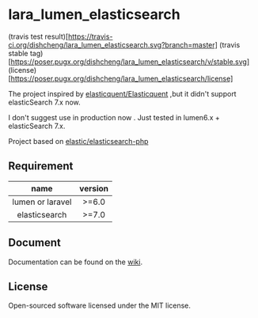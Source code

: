 lara_lumen_elasticsearch
=====
(travis test result)[https://travis-ci.org/dishcheng/lara_lumen_elasticsearch.svg?branch=master]
(travis stable tag)[https://poser.pugx.org/dishcheng/lara_lumen_elasticsearch/v/stable.svg]
(license)[https://poser.pugx.org/dishcheng/lara_lumen_elasticsearch/license]


The project inspired by [elasticquent/Elasticquent](https://github.com/elasticquent/Elasticquent/) ,but it didn't support elasticSearch 7.x now.

I don't suggest use in production now . Just tested in lumen6.x + elasticSearch 7.x.

Project based on [elastic/elasticsearch-php](https://github.com/elastic/elasticsearch-php/tree/7.x)

## Requirement
name |  version
:---:|:---:
lumen or laravel |>=6.0
elasticsearch | >=7.0

## Document
Documentation can be found on the [wiki](https://github.com/dishcheng/lara_lumen_elasticsearch/wiki).

## License
Open-sourced software licensed under the MIT license.